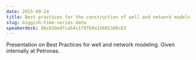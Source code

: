 ```yaml
---
date: 2015-09-24
title: Best practices for the construction of well and network models
slug: biggish-time-series-data
speakerdeck: 86c810e8fca54c1f97b9a156013d8cb3
---
```


Presentation on Best Practices for well and network modeling.
Given internally at Petronas.

